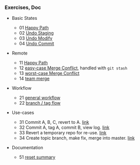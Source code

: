
### Exercises, Doc

* Basic States
    * 01 [Happy Path](./egg_01_basic_states.md)
    * 02 [Undo Staging](./egg_02_basic_states.md)
    * 03 [Undo Modify](./egg_03_basic_states.md)
    * 04 [Undo Commit](./egg_04_basic_states.md)

* Remote
    * 11 [Happy Path](./egg_11_remote.md)
    * 12 [easy-case Merge Conflict](./egg_12_remote.md), handled with `git stash`
    * 13 [worst-case Merge Conflict](./egg_13_remote.md)
    * 14 [team merge](./egg_14_remote.md)

* Workflow
    * 21 [general workflow](./egg_21_workflow.md)
    * 22 [branch / tag flow](./egg_22_workflow.md)

* Use-cases
    * 31 Commit A, B, C, revert to A. [link](./egg_31_usecase.md)
    * 32 Commit A, tag A, commit B, view log. [link](./egg_32_usecase.md)
    * 33 Revert a temporary repo for re-use. [link](./egg_33_usecase.md)
    * 34 Create topic branch, make fix, merge into master. [link](./egg_34_usecase.md)

* Documentation
    * 51 [reset summary](./egg_51_doc.md)

